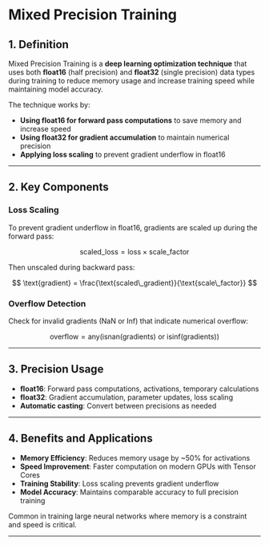 # **Mixed Precision Training**

## **1. Definition**

Mixed Precision Training is a **deep learning optimization technique** that uses both **float16** (half precision) and **float32** (single precision) data types during training to reduce memory usage and increase training speed while maintaining model accuracy.

The technique works by:
- **Using float16 for forward pass computations** to save memory and increase speed
- **Using float32 for gradient accumulation** to maintain numerical precision
- **Applying loss scaling** to prevent gradient underflow in float16

---

## **2. Key Components**

### **Loss Scaling**
To prevent gradient underflow in float16, gradients are scaled up during the forward pass:

$$
\text{scaled\_loss} = \text{loss} \times \text{scale\_factor}
$$

Then unscaled during backward pass:

$$
\text{gradient} = \frac{\text{scaled\_gradient}}{\text{scale\_factor}}
$$

### **Overflow Detection**
Check for invalid gradients (NaN or Inf) that indicate numerical overflow:

$$
\text{overflow} = \text{any}(\text{isnan}(\text{gradients}) \text{ or } \text{isinf}(\text{gradients}))
$$

---

## **3. Precision Usage**

- **float16**: Forward pass computations, activations, temporary calculations
- **float32**: Gradient accumulation, parameter updates, loss scaling
- **Automatic casting**: Convert between precisions as needed

---

## **4. Benefits and Applications**

- **Memory Efficiency**: Reduces memory usage by ~50% for activations
- **Speed Improvement**: Faster computation on modern GPUs with Tensor Cores
- **Training Stability**: Loss scaling prevents gradient underflow
- **Model Accuracy**: Maintains comparable accuracy to full precision training

Common in training large neural networks where memory is a constraint and speed is critical.

---